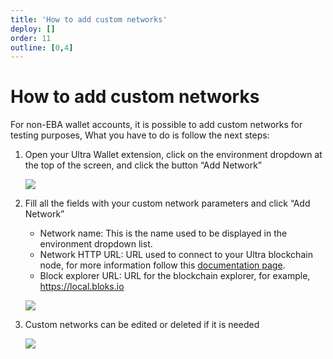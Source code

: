```yaml
---
title: 'How to add custom networks'
deploy: []
order: 11
outline: [0,4]
---
```


# How to add custom networks

For non-EBA wallet accounts, it is possible to add custom networks for testing purposes, What you have to do is follow the next steps:

1. Open your Ultra Wallet extension, click on the environment dropdown at the top of the screen, and click the button “Add Network”

    ![](/images/uwax-add-custom-net.png)

2. Fill all the fields with your custom network parameters and click “Add Network”
    * Network name: This is the name used to be displayed in the environment dropdown list.
    * Network HTTP URL: URL used to connect to your Ultra blockchain node, for more information follow this [documentation page](../../tools/protocol/nodeos.md).
    * Block explorer URL: URL for the blockchain explorer, for example, https://local.bloks.io

   ![](/images/uwax-add-net.png)

3. Custom networks can be edited or deleted if it is needed

   ![](/images/uwax-edit-net.png)

